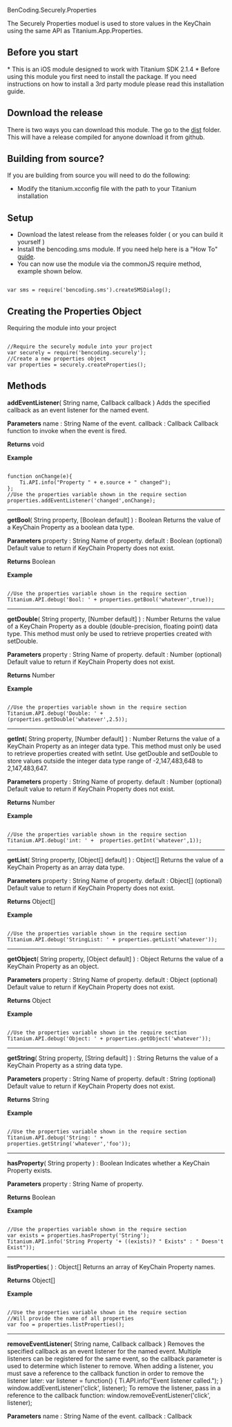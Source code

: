 
BenCoding.Securely.Properties

The Securely Properties moduel is used to store values in the KeyChain using the same API as Titanium.App.Properties.  

<h2>Before you start</h2>
* This is an iOS module designed to work with Titanium SDK 2.1.4
* Before using this module you first need to install the package. If you need instructions on how to install a 3rd party module please read this installation guide.

<h2>Download the release</h2>

There is two ways you can download this module. The go to the [dist](https://github.com/benbahrenburg/Securely/tree/master/dist) folder. This will have a release compiled for anyone download it from github.


<h2>Building from source?</h2>

If you are building from source you will need to do the following:
* Modify the titanium.xcconfig file with the path to your Titanium installation

<h2>Setup</h2>

* Download the latest release from the releases folder ( or you can build it yourself )
* Install the bencoding.sms module. If you need help here is a "How To" [guide](https://wiki.appcelerator.org/display/guides/Configuring+Apps+to+Use+Modules). 
* You can now use the module via the commonJS require method, example shown below.

<pre><code>
var sms = require('bencoding.sms').createSMSDialog();
</code></pre>

<h2>Creating the Properties Object</h2>

Requiring the module into your project

<pre><code>
//Require the securely module into your project
var securely = require('bencoding.securely');
//Create a new properties object
var properties = securely.createProperties();
</code></pre>

<h2>Methods</h2>

<b>addEventListener</b>( String name, Callback<Object> callback )
Adds the specified callback as an event listener for the named event.

<b>Parameters</b>
name : String
Name of the event.
callback : Callback<Object>
Callback function to invoke when the event is fired.

<b>Returns</b>
void

<b>Example</b>
<pre><code>
function onChange(e){
    Ti.API.info("Property " + e.source + " changed");
};
//Use the properties variable shown in the require section
properties.addEventListener('changed',onChange);
</code></pre>

----

<b>getBool</b>( String property, [Boolean default] ) : Boolean
Returns the value of a KeyChain Property as a boolean data type.

<b>Parameters</b>
property : String
Name of property.
default : Boolean (optional)
Default value to return if KeyChain Property does not exist.

<b>Returns</b>
Boolean

<b>Example</b>
<pre><code>
//Use the properties variable shown in the require section
Titanium.API.debug('Bool: ' + properties.getBool('whatever',true));
</code></pre>

----

<b>getDouble</b>( String property, [Number default] ) : Number
Returns the value of a KeyChain Property as a double (double-precision, floating point) data type.
This method must only be used to retrieve properties created with setDouble.

<b>Parameters</b>
property : String
Name of property.
default : Number (optional)
Default value to return if KeyChain Property does not exist.

<b>Returns</b>
Number


<b>Example</b>
<pre><code>
//Use the properties variable shown in the require section
Titanium.API.debug('Double: ' + (properties.getDouble('whatever',2.5));
</code></pre>

----

<b>getInt</b>( String property, [Number default] ) : Number
Returns the value of a KeyChain Property as an integer data type.
This method must only be used to retrieve properties created with setInt.
Use getDouble and setDouble to store values outside the integer data type range of -2,147,483,648 to 2,147,483,647.

<b>Parameters</b>
property : String
Name of property.
default : Number (optional)
Default value to return if KeyChain Property does not exist.

<b>Returns</b>
Number

<b>Example</b>
<pre><code>
//Use the properties variable shown in the require section
Titanium.API.debug('int: ' +  properties.getInt('whatever',1));
</code></pre>

----

<b>getList</b>( String property, [Object[] default] ) : Object[]
Returns the value of a KeyChain Property as an array data type.

<b>Parameters</b>
property : String
Name of property.
default : Object[] (optional)
Default value to return if KeyChain Property does not exist.

<b>Returns</b>
Object[]

<b>Example</b>
<pre><code>
//Use the properties variable shown in the require section
Titanium.API.debug('StringList: ' + properties.getList('whatever'));
</code></pre>

----

<b>getObject</b>( String property, [Object default] ) : Object
Returns the value of a KeyChain Property as an object.

<b>Parameters</b>
property : String
Name of property.
default : Object (optional)
Default value to return if KeyChain Property does not exist.

<b>Returns</b>
Object

<b>Example</b>
<pre><code>
//Use the properties variable shown in the require section
Titanium.API.debug('Object: ' + properties.getObject('whatever'));
</code></pre>

----

<b>getString</b>( String property, [String default] ) : String
Returns the value of a KeyChain Property as a string data type.

<b>Parameters</b>
property : String
Name of property.
default : String (optional)
Default value to return if KeyChain Property does not exist.

<b>Returns</b>
String

<b>Example</b>
<pre><code>
//Use the properties variable shown in the require section
Titanium.API.debug('String: ' + properties.getString('whatever','foo'));
</code></pre>

----

<b>hasProperty</b>( String property ) : Boolean
Indicates whether a KeyChain Property exists.

<b>Parameters</b>
property : String
Name of property.

<b>Returns</b>
Boolean

<b>Example</b>
<pre><code>
//Use the properties variable shown in the require section
var exists = properties.hasProperty('String');
Titanium.API.info('String Property '+ ((exists)? " Exists" : " Doesn't Exist"));
</code></pre>

----

<b>listProperties</b>( ) : Object[]
Returns an array of KeyChain Property names.

<b>Returns</b>
Object[]

<b>Example</b>
<pre><code>
//Use the properties variable shown in the require section
//Will provide the name of all properties
var foo = properties.listProperties();
</code></pre>

----

<b>removeEventListener</b>( String name, Callback<Object> callback )
Removes the specified callback as an event listener for the named event.
Multiple listeners can be registered for the same event, so the callback parameter is used to determine which listener to remove.
When adding a listener, you must save a reference to the callback function in order to remove the listener later:
var listener = function() { Ti.API.info("Event listener called."); }
window.addEventListener('click', listener);
To remove the listener, pass in a reference to the callback function:
window.removeEventListener('click', listener);

<b>Parameters</b>
name : String
Name of the event.
callback : Callback<Object>
Callback function to remove. Must be the same function passed to addEventListener.

<b>Returns</b>
void

<b>Example</b>
<pre><code>
//Use the properties variable shown in the require section
//Remove the method we added in the addEventListener section
properties.removeEventListener('changed',onChange);

</code></pre>

----

<b>removeProperty</b>( String property )
Removes a KeyChain Property if it exists, or does nothing otherwise.

<b>Parameters</b>
property : String
Name of property.

<b>Returns</b>
void

<b>Example</b>
<pre><code>
//Use the properties variable shown in the require section
var exists = properties.hasProperty('String');
Titanium.API.info('String Property '+ ((exists)? " Exists" : " Doesn't Exist"));
properties.removeProperty('String');
exists = properties.hasProperty('String');
Titanium.API.info('String Property '+ ((exists)? " Exists" : " Doesn't Exist"));
</code></pre>

----

<b>removeAllProperties</b>
Removes all KeyChain properties

<b>Parameters</b>
N/A

<b>Returns</b>
void

<b>Example</b>
<pre><code>
//Use the properties variable shown in the require section
var exists = properties.hasProperty('String');
Titanium.API.info('String Property '+ ((exists)? " Exists" : " Doesn't Exist"));
properties.removeAllProperties();
exists = properties.hasProperty('String');
Titanium.API.info('String Property '+ ((exists)? " Exists" : " Doesn't Exist"));
</code></pre>

----

<b>setBool</b>( String property, Boolean value )
Sets the value of a KeyChain Property as a boolean data type. The KeyChain Property will be created if it does not exist.

<b>Parameters</b>
property : String
Name of property.
value : Boolean
Property value.

<b>Returns</b>
void

<b>Example</b>
<pre><code>
//Use the properties variable shown in the require section
properties.setString('String','I am a String Value ');
</code></pre>

----

<b>setDouble</b>( String property, Number value )
Sets the value of a KeyChain Property as a double (double-precision, floating point) data type. The KeyChain Property will be created if it does not exist.

<b>Parameters</b>
property : String
Name of property.
value : Number
Property value.

<b>Returns</b>
void

<b>Example</b>
<pre><code>
//Use the properties variable shown in the require section
properties.setDouble('Double',10.6);
</code></pre>

----

<b>setInt</b>( String property, Number value )
Sets the value of a KeyChain Property as an integer data type. The KeyChain Property will be created if it does not exist.
Use getDouble and setDouble to store values outside the integer data type range of -2,147,483,648 to 2,147,483,647.

<b>Parameters</b>
property : String
Name of property.
value : Number
KeyChain Property value, within the range -2,147,483,648 to 2,147,483,647.

<b>Returns</b>
void

<b>Example</b>
<pre><code>
//Use the properties variable shown in the require section
properties.setInt('Int',10);
</code></pre>

----

<b>setList</b>( String property, Object[] value )
Sets the value of a KeyChain Property as an array data type. The KeyChain Property will be created if it does not exist.

<b>Parameters</b>
property : String
Name of property.
value : Object[]
Property value.
<b>Returns</b>
void

<b>Example</b>
<pre><code>
var array = [
	{name:'Name 1', address:'1 Main St'},
	{name:'Name 2', address:'2 Main St'},
	{name:'Name 3', address:'3 Main St'},
	{name:'Name 4', address:'4 Main St'}	
];

//Use the properties variable shown in the require section
properties.setList('MyList',array);
</code></pre>

----

<b>setObject</b>( String property, Object value )
Sets the value of a KeyChain Property as an object data type. The KeyChain Property will be created if it does not exist.

<b>Parameters</b>
property : String
Name of property.
value : Object
Property value.
<b>Returns</b>
void

<b>Example</b>
<pre><code>
var array = [
	{name:'Name 1', address:'1 Main St'},
	{name:'Name 2', address:'2 Main St'},
	{name:'Name 3', address:'3 Main St'},
	{name:'Name 4', address:'4 Main St'}	
];
	
//Use the properties variable shown in the require section
properties.setObject('MyObject',array);
</code></pre>

----

<h2>Events</h2>

<b>changed</b>
The event is fired when the application changes a KeyChain Property directly using one of the Properties methods.

<h2>Dependent Projects</h2>
Securely uses several wonderful open source projects.  I highly encourage you to check them out using the information below.

JSONKit 

Project: [http://github.com/johnezang/JSONKit](http://github.com/johnezang/JSONKit)

PDKeychainBindingsController

Project: [https://github.com/carlbrown/PDKeychainBindingsController](https://github.com/carlbrown/PDKeychainBindingsController)

<h2>FAQ</h2>

<h3>What happens when I uninstall my App?</h3>
Please note the keyChain entries will still present on the device after you uninstall your app.  You will need to design your app workflow to handle this if there is a need to remove or refresh these entries.

This is a feature of the Apple KeyChain API itself and beyond the control of the module.


<h2>Licensing & Support</h2>

This project is licensed under the OSI approved Apache Public License (version 2). For details please see the license associated with each project.

Developed by [Ben Bahrenburg](http://bahrenburgs.com) available on twitter [@benCoding](http://twitter.com/benCoding)

<h2>Learn More</h2>

<h3>Twitter</h3>

Please consider following the [@benCoding Twitter](http://www.twitter.com/benCoding) for updates 
and more about Titanium.

<h3>Blog</h3>

For module updates, Titanium tutorials and more please check out my blog at [benCoding.Com](http://benCoding.com).